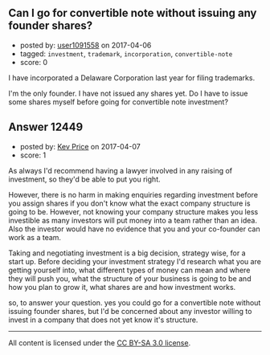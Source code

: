 ## Can I go for convertible note without issuing any founder shares?

- posted by: [user1091558](https://stackexchange.com/users/1098507/user1091558) on 2017-04-06
- tagged: `investment`, `trademark`, `incorporation`, `convertible-note`
- score: 0

<p>I have incorporated a Delaware Corporation last year for filing trademarks.</p>

<p>I'm the only founder. I have not issued any shares yet. Do I have to issue some shares myself before going for convertible note investment?</p>



## Answer 12449

- posted by: [Kev Price](https://stackexchange.com/users/1109274/kev-price) on 2017-04-07
- score: 1

<p>As always I'd recommend having a lawyer involved in any raising of investment, so they'd be able to put you right.</p>

<p>However, there is no harm in making enquiries regarding investment before you assign shares if you don't know what the exact company structure is going to be. However, not knowing your company structure makes you less investible as many investors will put money into a team rather than an idea. Also the investor would have no evidence that you and your co-founder can work as a team.</p>

<p>Taking and negotiating investment is a big decision, strategy wise, for a start up. Before deciding your investment strategy I'd research what you are getting yourself into, what different types of money can mean and where they will push you, what the structure of your business is going to be and how you plan to grow it, what shares are and how investment works.</p>

<p>so, to answer your question. yes you could go for a convertible note without issuing founder shares, but I'd be concerned about any investor willing to invest in a company that does not yet know it's structure.</p>




---

All content is licensed under the [CC BY-SA 3.0 license](https://creativecommons.org/licenses/by-sa/3.0/).
